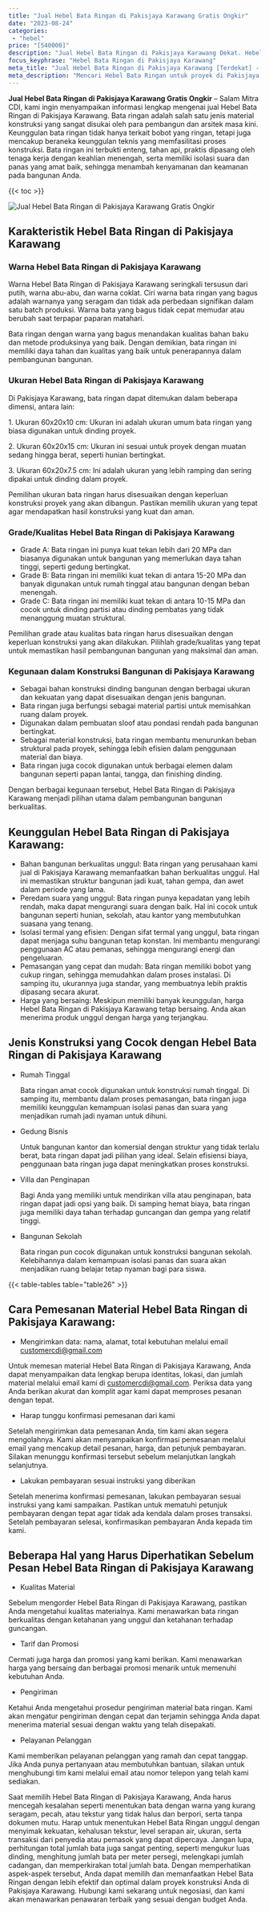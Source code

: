 ```yaml
---
title: "Jual Hebel Bata Ringan di Pakisjaya Karawang Gratis Ongkir"
date: "2023-08-24"
categories:
 - "hebel"
price: "[540000]"
description: "Jual Hebel Bata Ringan di Pakisjaya Karawang Dekat. Hebel Bata Ringan ini sering dipakai dalam proyek pembangunan sebagai bahan bangunan yang kuat dan berkualitas. Kontak kami untuk mendapatkan informasi lebih lanjut."
focus_keyphrase: "Hebel Bata Ringan di Pakisjaya Karawang"
meta_title: "Jual Hebel Bata Ringan di Pakisjaya Karawang [Terdekat] - CDI"
meta_description: "Mencari Hebel Bata Ringan untuk proyek di Pakisjaya Karawang? Kami memiliki Hebel Bata Ringan berkualitas untuk material dinding. Raih penawaran terbaik sekarang."
---
```


**Jual Hebel Bata Ringan di Pakisjaya Karawang Gratis Ongkir** – Salam Mitra CDI, kami ingin menyampaikan informasi lengkap mengenai jual Hebel Bata Ringan di Pakisjaya Karawang. Bata ringan adalah salah satu jenis material konstruksi yang sangat disukai oleh para pembangun dan arsitek masa kini. Keunggulan bata ringan tidak hanya terkait bobot yang ringan, tetapi juga mencakup beraneka keunggulan teknis yang memfasilitasi proses konstruksi. Bata ringan ini terbukti enteng, tahan api, praktis dipasang oleh tenaga kerja dengan keahlian menengah, serta memiliki isolasi suara dan panas yang amat baik, sehingga menambah kenyamanan dan keamanan pada bangunan Anda.

{{< toc >}}

![Jual Hebel Bata Ringan di Pakisjaya Karawang Gratis Ongkir](/images/hebel/hebel-bataringan-30.jpg)

## Karakteristik Hebel Bata Ringan di Pakisjaya Karawang

### Warna Hebel Bata Ringan di Pakisjaya Karawang

Warna Hebel Bata Ringan di Pakisjaya Karawang seringkali tersusun dari putih, warna abu-abu, dan warna coklat. Ciri warna bata ringan yang bagus adalah warnanya yang seragam dan tidak ada perbedaan signifikan dalam satu batch produksi. Warna bata yang bagus tidak cepat memudar atau berubah saat terpapar paparan matahari.

Bata ringan dengan warna yang bagus menandakan kualitas bahan baku dan metode produksinya yang baik. Dengan demikian, bata ringan ini memiliki daya tahan dan kualitas yang baik untuk penerapannya dalam pembangunan bangunan.

### Ukuran Hebel Bata Ringan di Pakisjaya Karawang

Di Pakisjaya Karawang, bata ringan dapat ditemukan dalam beberapa dimensi, antara lain:

1\. Ukuran 60x20x10 cm: Ukuran ini adalah ukuran umum bata ringan yang biasa digunakan untuk dinding proyek.

2\. Ukuran 60x20x15 cm: Ukuran ini sesuai untuk proyek dengan muatan sedang hingga berat, seperti hunian bertingkat.

3\. Ukuran 60x20x7.5 cm: Ini adalah ukuran yang lebih ramping dan sering dipakai untuk dinding dalam proyek.

Pemilihan ukuran bata ringan harus disesuaikan dengan keperluan konstruksi proyek yang akan dibangun. Pastikan memilih ukuran yang tepat agar mendapatkan hasil konstruksi yang kuat dan aman.

### Grade/Kualitas Hebel Bata Ringan di Pakisjaya Karawang

*   Grade A: Bata ringan ini punya kuat tekan lebih dari 20 MPa dan biasanya digunakan untuk bangunan yang memerlukan daya tahan tinggi, seperti gedung bertingkat.
*   Grade B: Bata ringan ini memiliki kuat tekan di antara 15-20 MPa dan banyak digunakan untuk rumah tinggal atau bangunan dengan beban menengah.
*   Grade C: Bata ringan ini memiliki kuat tekan di antara 10-15 MPa dan cocok untuk dinding partisi atau dinding pembatas yang tidak menanggung muatan struktural.

Pemilihan grade atau kualitas bata ringan harus disesuaikan dengan keperluan konstruksi yang akan dilakukan. Pilihlah grade/kualitas yang tepat untuk memastikan hasil pembangunan bangunan yang maksimal dan aman.

### Kegunaan dalam Konstruksi Bangunan di Pakisjaya Karawang

*   Sebagai bahan konstruksi dinding bangunan dengan berbagai ukuran dan kekuatan yang dapat disesuaikan dengan jenis bangunan.
*   Bata ringan juga berfungsi sebagai material partisi untuk memisahkan ruang dalam proyek.
*   Digunakan dalam pembuatan sloof atau pondasi rendah pada bangunan bertingkat.
*   Sebagai material konstruksi, bata ringan membantu menurunkan beban struktural pada proyek, sehingga lebih efisien dalam penggunaan material dan biaya.
*   Bata ringan juga cocok digunakan untuk berbagai elemen dalam bangunan seperti papan lantai, tangga, dan finishing dinding.

Dengan berbagai kegunaan tersebut, Hebel Bata Ringan di Pakisjaya Karawang menjadi pilihan utama dalam pembangunan bangunan berkualitas.

## Keunggulan Hebel Bata Ringan di Pakisjaya Karawang:

*   Bahan bangunan berkualitas unggul: Bata ringan yang perusahaan kami jual di Pakisjaya Karawang memanfaatkan bahan berkualitas unggul. Hal ini memastikan struktur bangunan jadi kuat, tahan gempa, dan awet dalam periode yang lama.
*   Peredam suara yang unggul: Bata ringan punya kepadatan yang lebih rendah, maka dapat mengurangi suara dengan baik. Hal ini cocok untuk bangunan seperti hunian, sekolah, atau kantor yang membutuhkan suasana yang tenang.
*   Isolasi termal yang efisien: Dengan sifat termal yang unggul, bata ringan dapat menjaga suhu bangunan tetap konstan. Ini membantu mengurangi penggunaan AC atau pemanas, sehingga mengurangi energi dan pengeluaran.
*   Pemasangan yang cepat dan mudah: Bata ringan memiliki bobot yang cukup ringan, sehingga memudahkan dalam proses instalasi. Di samping itu, ukurannya juga standar, yang membuatnya lebih praktis dipasang secara akurat.
*   Harga yang bersaing: Meskipun memiliki banyak keunggulan, harga Hebel Bata Ringan di Pakisjaya Karawang tetap bersaing. Anda akan menerima produk unggul dengan harga yang terjangkau.

## Jenis Konstruksi yang Cocok dengan Hebel Bata Ringan di Pakisjaya Karawang

*   Rumah Tinggal

    Bata ringan amat cocok digunakan untuk konstruksi rumah tinggal. Di samping itu, membantu dalam proses pemasangan, bata ringan juga memiliki keunggulan kemampuan isolasi panas dan suara yang menjadikan rumah jadi nyaman untuk dihuni.
*   Gedung Bisnis

    Untuk bangunan kantor dan komersial dengan struktur yang tidak terlalu berat, bata ringan dapat jadi pilihan yang ideal. Selain efisiensi biaya, penggunaan bata ringan juga dapat meningkatkan proses konstruksi.
*   Villa dan Penginapan

    Bagi Anda yang memiliki untuk mendirikan villa atau penginapan, bata ringan dapat jadi opsi yang baik. Di samping hemat biaya, bata ringan juga memiliki daya tahan terhadap guncangan dan gempa yang relatif tinggi.
*   Bangunan Sekolah

    Bata ringan pun cocok digunakan untuk konstruksi bangunan sekolah. Kelebihannya dalam kemampuan isolasi panas dan suara akan menjadikan ruang belajar tetap nyaman bagi para siswa.

{{< table-tables table="table26" >}}

## Cara Pemesanan Material Hebel Bata Ringan di Pakisjaya Karawang:

*   Mengirimkan data: nama, alamat, total kebutuhan melalui email customercdi@gmail.com

Untuk memesan material Hebel Bata Ringan di Pakisjaya Karawang, Anda dapat menyampaikan data lengkap berupa identitas, lokasi, dan jumlah material melalui email kami di customercdi@gmail.com. Periksa data yang Anda berikan akurat dan komplit agar kami dapat memproses pesanan dengan tepat.
*   Harap tunggu konfirmasi pemesanan dari kami

Setelah mengirimkan data pemesanan Anda, tim kami akan segera mengolahnya. Kami akan menyampaikan konfirmasi pemesanan melalui email yang mencakup detail pesanan, harga, dan petunjuk pembayaran. Silakan menunggu konfirmasi tersebut sebelum melanjutkan langkah selanjutnya.
*   Lakukan pembayaran sesuai instruksi yang diberikan

Setelah menerima konfirmasi pemesanan, lakukan pembayaran sesuai instruksi yang kami sampaikan. Pastikan untuk mematuhi petunjuk pembayaran dengan tepat agar tidak ada kendala dalam proses transaksi. Setelah pembayaran selesai, konfirmasikan pembayaran Anda kepada tim kami.

## Beberapa Hal yang Harus Diperhatikan Sebelum Pesan Hebel Bata Ringan di Pakisjaya Karawang

*   Kualitas Material

Sebelum mengorder Hebel Bata Ringan di Pakisjaya Karawang, pastikan Anda mengetahui kualitas materialnya. Kami menawarkan bata ringan berkualitas dengan ketahanan yang unggul dan ketahanan terhadap guncangan.
*   Tarif dan Promosi

Cermati juga harga dan promosi yang kami berikan. Kami menawarkan harga yang bersaing dan berbagai promosi menarik untuk memenuhi kebutuhan Anda.
*   Pengiriman

Ketahui Anda mengetahui prosedur pengiriman material bata ringan. Kami akan mengatur pengiriman dengan cepat dan terjamin sehingga Anda dapat menerima material sesuai dengan waktu yang telah disepakati.
*   Pelayanan Pelanggan

Kami memberikan pelayanan pelanggan yang ramah dan cepat tanggap. Jika Anda punya pertanyaan atau membutuhkan bantuan, silakan untuk menghubungi tim kami melalui email atau nomor telepon yang telah kami sediakan.

Saat memilih Hebel Bata Ringan di Pakisjaya Karawang, Anda harus mencegah kesalahan seperti menentukan bata dengan warna yang kurang seragam, pecah, atau tekstur yang tidak halus dan berpori, serta tanpa dokumen mutu. Harap untuk menentukan Hebel Bata Ringan unggul dengan menyimak kekuatan, kehalusan tekstur, level serapan air, ukuran, serta transaksi dari penyedia atau pemasok yang dapat dipercaya. Jangan lupa, perhitungan total jumlah bata juga sangat penting, seperti mengukur luas dinding, menghitung jumlah bata per meter persegi, melengkapi jumlah cadangan, dan memperkirakan total jumlah bata. Dengan memperhatikan aspek-aspek tersebut, Anda dapat memilih dan memanfaatkan Hebel Bata Ringan dengan lebih efektif dan optimal dalam proyek konstruksi Anda di Pakisjaya Karawang. Hubungi kami sekarang untuk negosiasi, dan kami akan menawarkan penawaran terbaik yang sesuai dengan budget Anda.